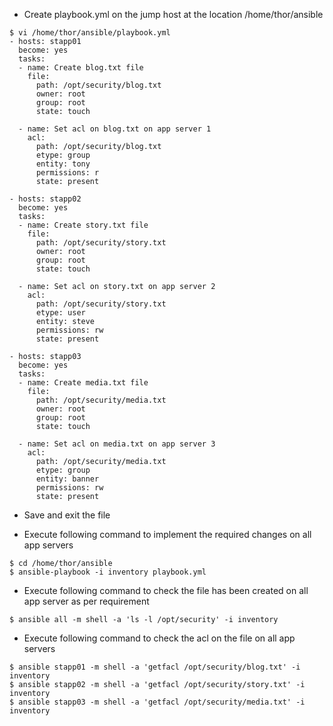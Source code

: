 - Create playbook.yml on the jump host at the location /home/thor/ansible
```
$ vi /home/thor/ansible/playbook.yml
- hosts: stapp01
  become: yes
  tasks:
  - name: Create blog.txt file
    file:
      path: /opt/security/blog.txt
      owner: root
      group: root
      state: touch

  - name: Set acl on blog.txt on app server 1
    acl:
      path: /opt/security/blog.txt
      etype: group
      entity: tony
      permissions: r
      state: present

- hosts: stapp02
  become: yes
  tasks:
  - name: Create story.txt file
    file:
      path: /opt/security/story.txt
      owner: root
      group: root
      state: touch

  - name: Set acl on story.txt on app server 2
    acl:
      path: /opt/security/story.txt
      etype: user
      entity: steve
      permissions: rw
      state: present

- hosts: stapp03
  become: yes
  tasks:
  - name: Create media.txt file
    file:
      path: /opt/security/media.txt
      owner: root
      group: root
      state: touch

  - name: Set acl on media.txt on app server 3
    acl:
      path: /opt/security/media.txt
      etype: group
      entity: banner
      permissions: rw
      state: present
```
- Save and exit the file

- Execute following command to implement the required changes on all app servers
```
$ cd /home/thor/ansible
$ ansible-playbook -i inventory playbook.yml
```

- Execute following command to check the file has been created on all app server as per requirement
```
$ ansible all -m shell -a 'ls -l /opt/security' -i inventory
```

- Execute following command to check the acl on the file on all app servers
```
$ ansible stapp01 -m shell -a 'getfacl /opt/security/blog.txt' -i inventory
$ ansible stapp02 -m shell -a 'getfacl /opt/security/story.txt' -i inventory
$ ansible stapp03 -m shell -a 'getfacl /opt/security/media.txt' -i inventory
```